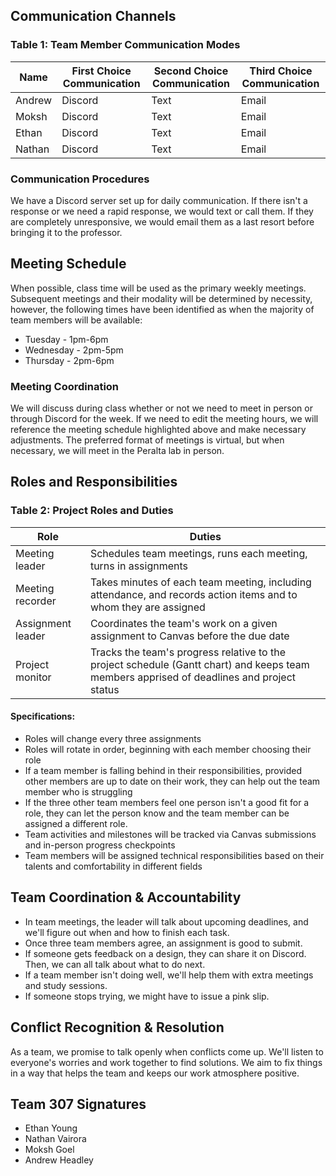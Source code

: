 ## Communication Channels

### Table 1: Team Member Communication Modes

| Name   | First Choice Communication | Second Choice Communication | Third Choice Communication |
|--------|-----------------------------|------------------------------|-----------------------------|
| Andrew | Discord                     | Text                         | Email                       |
| Moksh  | Discord                     | Text                         | Email                       |
| Ethan  | Discord                     | Text                         | Email                       |
| Nathan | Discord                     | Text                         | Email                       |

### Communication Procedures

We have a Discord server set up for daily communication. If there isn't a response or we need a rapid response, we would text or call them. If they are completely unresponsive, we would email them as a last resort before bringing it to the professor.

## Meeting Schedule

When possible, class time will be used as the primary weekly meetings. Subsequent meetings and their modality will be determined by necessity, however, the following times have been identified as when the majority of team members will be available:

- Tuesday - 1pm-6pm
- Wednesday - 2pm-5pm
- Thursday - 2pm-6pm

### Meeting Coordination

We will discuss during class whether or not we need to meet in person or through Discord for the week. If we need to edit the meeting hours, we will reference the meeting schedule highlighted above and make necessary adjustments. The preferred format of meetings is virtual, but when necessary, we will meet in the Peralta lab in person.

## Roles and Responsibilities

### Table 2: Project Roles and Duties

| Role            | Duties                                                                                                           |
|-----------------|------------------------------------------------------------------------------------------------------------------|
| Meeting leader  | Schedules team meetings, runs each meeting, turns in assignments                                                  |
| Meeting recorder| Takes minutes of each team meeting, including attendance, and records action items and to whom they are assigned   |
| Assignment leader | Coordinates the team's work on a given assignment to Canvas before the due date                                  |
| Project monitor | Tracks the team's progress relative to the project schedule (Gantt chart) and keeps team members apprised of deadlines and project status |

#### Specifications:
- Roles will change every three assignments
- Roles will rotate in order, beginning with each member choosing their role
- If a team member is falling behind in their responsibilities, provided other members are up to date on their work, they can help out the team member who is struggling
- If the three other team members feel one person isn't a good fit for a role, they can let the person know and the team member can be assigned a different role.
- Team activities and milestones will be tracked via Canvas submissions and in-person progress checkpoints
- Team members will be assigned technical responsibilities based on their talents and comfortability in different fields

## Team Coordination & Accountability

- In team meetings, the leader will talk about upcoming deadlines, and we'll figure out when and how to finish each task.
- Once three team members agree, an assignment is good to submit.
- If someone gets feedback on a design, they can share it on Discord. Then, we can all talk about what to do next.
- If a team member isn't doing well, we'll help them with extra meetings and study sessions.
- If someone stops trying, we might have to issue a pink slip.

## Conflict Recognition & Resolution

As a team, we promise to talk openly when conflicts come up. We'll listen to everyone's worries and work together to find solutions. We aim to fix things in a way that helps the team and keeps our work atmosphere positive.

## Team 307 Signatures
- Ethan Young
- Nathan Vairora
- Moksh Goel
- Andrew Headley

